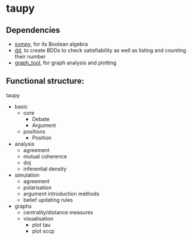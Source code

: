 # taupy

## Dependencies
 - [sympy](https://github.com/sympy/sympy), for its Boolean algebra
 - [dd](https://github.com/tulip-control/dd), to create BDDs to check satisfiability as well as listing and counting their number
 - [graph_tool](https://git.skewed.de/count0/graph-tool), for graph analysis and plotting

## Functional structure:

taupy
 - basic
   - core
     - Debate
     - Argument
   - positions
     - Position
 - analysis
   - agreement
   - mutual coherence
   - doj
   - inferential density
 - simulation
   - agreement
   - polarisation
   - argument introduction methods
   - belief updating rules
 - graphs
   - centrality/distance measures
   - visualisation
     - plot tau
     - plot sccp
